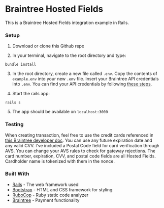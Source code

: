 # Braintree Hosted Fields

This is a Braintree Hosted Fields integration example in Rails.

### Setup

1. Download or clone this Github repo

2. In your terminal, navigate to the root directory and type:
```
bundle install
```

3. In the root directory, create a new file called `.env`. Copy the contents
   of `example.env` into your new `.env` file. Insert your Braintree API
   credentials into `.env`. You can find your API credentials by following
   [these steps](https://articles.braintreepayments.com/control-panel/important-gateway-credentials#api-credentials).

4. Start the rails app:
```
rails s
```

5. The app should be available on `localhost:3000`

### Testing

When creating transaction, feel free to use the credit cards referenced in
[this Braintree developer doc](https://developers.braintreepayments.com/reference/general/testing/ruby#no-credit-card-errors).
You can use any future expiration date and any valid CVV. I've included a
Postal Code field for card verification through AVS. You can change your AVS
rules to check for gateway rejections. The card number, expiration, CVV, and
postal code fields are all Hosted Fields. Cardholder name is tokenized with 
them in the nonce.

### Built With

* [Rails](http://rubyonrails.org/) - The web framework used
* [Bootstrap](https://getbootstrap.com/) - HTML and CSS framework for styling
* [RuboCop](https://github.com/bbatsov/rubocop) - Ruby static code analyzer
* [Braintree](https://braintreepayments.com) - Payment functionality